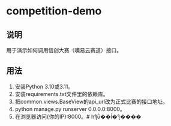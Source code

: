 # competition-demo

## 说明

用于演示如何调用信创大赛（噢易云赛道）接口。

## 用法

1. 安装Python 3.10或3.11。
2. 安装requirements.txt文件里的依赖库。
3. 把common.views.BaseView的api_url改为正式比赛的接口地址。
4. python manage.py runserver 0.0.0.0:8000。
5. 在浏览器访问{你的IP}:8000。# һƪΰ��ĺ�ƪ����
